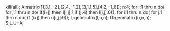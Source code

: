 kill(all); A:matrix([1,3,1,−2],[2,4,−1,2],[3,1,1,5],[4,2,−1,6]); n:4; for i:1 thru n do( for j:1 thru n do(    if(i=j) then l[i,j]:1,if (j>i) then l[i,j]:0)); for i:1 thru n do( for j:1 thru n do(    if (i>j) then u[i,j]:0)); L:genmatrix(l,n,n); U:genmatrix(u,n,n); S:L.U−A;
